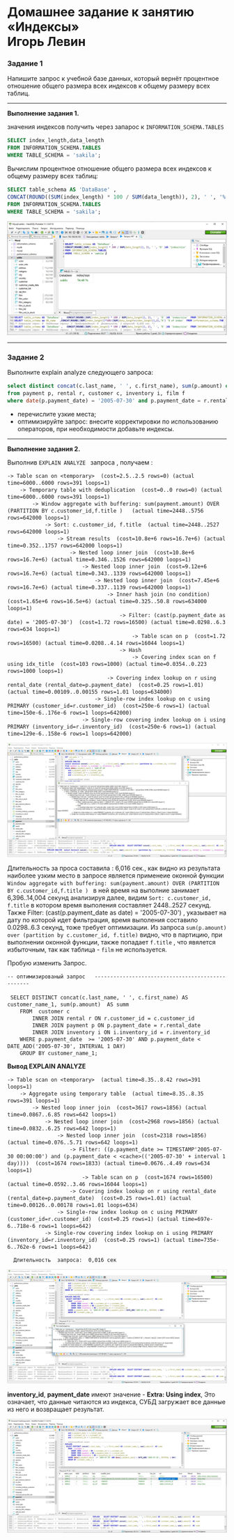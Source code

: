 # Домашнее задание к занятию «Индексы» <br/> Игорь Левин

### Задание 1

Напишите запрос к учебной базе данных, который вернёт процентное отношение общего размера всех индексов к общему размеру всех таблиц.

---

**Выполнение задания 1.**


значения индексов получить через запарос к `INFORMATION_SCHEMA.TABLES`
```sql
SELECT index_length,data_length
FROM INFORMATION_SCHEMA.TABLES 
WHERE TABLE_SCHEMA = 'sakila';
```

Вычислим процентное отношение общего размера всех индексов к общему размеру всех таблиц:

```sql
SELECT table_schema AS 'DataBase' , 
CONCAT(ROUND((SUM(index_length) * 100 / SUM(data_length)), 2), ' ', '%' )AS 'index/size'
FROM INFORMATION_SCHEMA.TABLES 
WHERE TABLE_SCHEMA = 'sakila';


```
 ![sakila_indexes.JPG](https://github.com/elekpow/netology/blob/main/reldb/lesson5/images/sakila_indexes.JPG)


---
### Задание 2

Выполните explain analyze следующего запроса:
```sql
select distinct concat(c.last_name, ' ', c.first_name), sum(p.amount) over (partition by c.customer_id, f.title)
from payment p, rental r, customer c, inventory i, film f
where date(p.payment_date) = '2005-07-30' and p.payment_date = r.rental_date and r.customer_id = c.customer_id and i.inventory_id = r.inventory_id
```
- перечислите узкие места;
- оптимизируйте запрос: внесите корректировки по использованию операторов, при необходимости добавьте индексы.
---

**Выполнение задания 2.**


Выполнив `EXPLAIN ANALYZE ` запроса , получаем :

```
-> Table scan on <temporary>  (cost=2.5..2.5 rows=0) (actual time=6000..6000 rows=391 loops=1)
    -> Temporary table with deduplication  (cost=0..0 rows=0) (actual time=6000..6000 rows=391 loops=1)
        -> Window aggregate with buffering: sum(payment.amount) OVER (PARTITION BY c.customer_id,f.title )   (actual time=2448..5756 rows=642000 loops=1)
            -> Sort: c.customer_id, f.title  (actual time=2448..2527 rows=642000 loops=1)
                -> Stream results  (cost=10.8e+6 rows=16.7e+6) (actual time=0.352..1757 rows=642000 loops=1)
                    -> Nested loop inner join  (cost=10.8e+6 rows=16.7e+6) (actual time=0.346..1526 rows=642000 loops=1)
                        -> Nested loop inner join  (cost=9.12e+6 rows=16.7e+6) (actual time=0.343..1339 rows=642000 loops=1)
                            -> Nested loop inner join  (cost=7.45e+6 rows=16.7e+6) (actual time=0.337..1139 rows=642000 loops=1)
                                -> Inner hash join (no condition)  (cost=1.65e+6 rows=16.5e+6) (actual time=0.325..50.8 rows=634000 loops=1)
                                    -> Filter: (cast(p.payment_date as date) = '2005-07-30')  (cost=1.72 rows=16500) (actual time=0.0298..6.3 rows=634 loops=1)
                                        -> Table scan on p  (cost=1.72 rows=16500) (actual time=0.0208..4.14 rows=16044 loops=1)
                                    -> Hash
                                        -> Covering index scan on f using idx_title  (cost=103 rows=1000) (actual time=0.0354..0.223 rows=1000 loops=1)
                                -> Covering index lookup on r using rental_date (rental_date=p.payment_date)  (cost=0.25 rows=1.01) (actual time=0.00109..0.00155 rows=1.01 loops=634000)
                            -> Single-row index lookup on c using PRIMARY (customer_id=r.customer_id)  (cost=250e-6 rows=1) (actual time=150e-6..176e-6 rows=1 loops=642000)
                        -> Single-row covering index lookup on i using PRIMARY (inventory_id=r.inventory_id)  (cost=250e-6 rows=1) (actual time=129e-6..158e-6 rows=1 loops=642000)

```

 ![explain_analyze_1.JPG](https://github.com/elekpow/netology/blob/main/reldb/lesson5/images/explain_analyze_1.JPG)


Длительность за проса составила : 6,016 сек., как видно из результата наиболее узким место в запросе является применеие оконной функции 
`Window aggregate with buffering: sum(payment.amount) OVER (PARTITION BY c.customer_id,f.title ) ` в ней время на выполние занимает 6,396..14,004 секунд
анализируя далее, видим `Sort: c.customer_id, f.title` в котором время выполения составляет 2448..2527 секунд. Также Filter: (cast(p.payment_date as date) = '2005-07-30') , указывает на дату по которой идет фильтрация, время выполения составило 0.0298..6.3 секунд, тоже требует оптимизации. 
Из запроса `sum(p.amount) over (partition by c.customer_id, f.title)` видно, что в партицию,  при выполнении оконной функции, также попадает `f.title` , что явялется избыточным, так как таблица - `film` не используется.


Пробую изменить Запрос. 

```
-- оптимизированый запрос   -------------------------------------------------

 SELECT DISTINCT concat(c.last_name, ' ', c.first_name) AS customer_name_1, sum(p.amount)  AS summ														
	FROM  customer c
		INNER JOIN rental r ON r.customer_id = c.customer_id 
		INNER JOIN payment p ON p.payment_date = r.rental_date 
		INNER JOIN inventory i ON i.inventory_id = r.inventory_id	
	WHERE p.payment_date  >= '2005-07-30' AND p.payment_date < DATE_ADD('2005-07-30', INTERVAL 1 DAY)	
	GROUP BY customer_name_1;	
```

**Вывод EXPLAIN ANALYZE**

```
-> Table scan on <temporary>  (actual time=8.35..8.42 rows=391 loops=1)
    -> Aggregate using temporary table  (actual time=8.35..8.35 rows=391 loops=1)
        -> Nested loop inner join  (cost=3617 rows=1856) (actual time=0.0867..6.85 rows=642 loops=1)
            -> Nested loop inner join  (cost=2968 rows=1856) (actual time=0.0832..6.25 rows=642 loops=1)
                -> Nested loop inner join  (cost=2318 rows=1856) (actual time=0.076..5.71 rows=642 loops=1)
                    -> Filter: ((p.payment_date >= TIMESTAMP'2005-07-30 00:00:00') and (p.payment_date < <cache>(('2005-07-30' + interval 1 day))))  (cost=1674 rows=1833) (actual time=0.0676..4.49 rows=634 loops=1)
                        -> Table scan on p  (cost=1674 rows=16500) (actual time=0.0592..3.46 rows=16044 loops=1)
                    -> Covering index lookup on r using rental_date (rental_date=p.payment_date)  (cost=0.25 rows=1.01) (actual time=0.00126..0.00178 rows=1.01 loops=634)
                -> Single-row index lookup on c using PRIMARY (customer_id=r.customer_id)  (cost=0.25 rows=1) (actual time=697e-6..718e-6 rows=1 loops=642)
            -> Single-row covering index lookup on i using PRIMARY (inventory_id=r.inventory_id)  (cost=0.25 rows=1) (actual time=735e-6..762e-6 rows=1 loops=642)
```

```
  Длительность  запроса:  0,016 сек 
```



 ![explain_analyze_2.JPG](https://github.com/elekpow/netology/blob/main/reldb/lesson5/images/explain_analyze_2.JPG)
 

 **inventory_id**, **payment_date** имеют значение -  **Extra: Using index**,  Это означает, что данные читаются из индекса, СУБД загружает все данные из него и возвращает результат.
 
 
  ![indexes.JPG](https://github.com/elekpow/netology/blob/main/reldb/lesson5/images/indexes.JPG)
 


